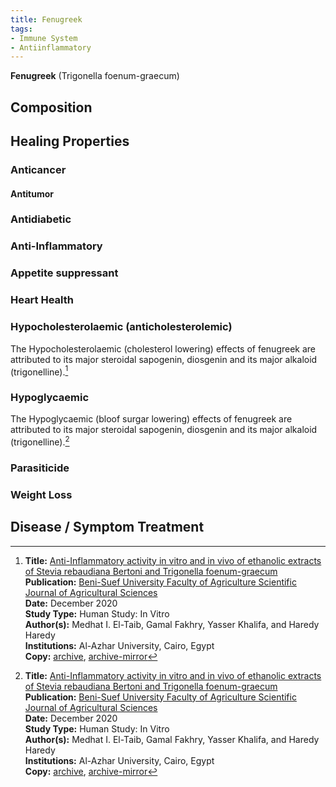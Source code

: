 ```yaml
---
title: Fenugreek
tags:
- Immune System
- Antiinflammatory
---
```

**Fenugreek** (Trigonella foenum-graecum)

## Composition

## Healing Properties

### Anticancer

#### Antitumor

### Antidiabetic

### Anti-Inflammatory

### Appetite suppressant

### Heart Health

### Hypocholesterolaemic (anticholesterolemic)

The Hypocholesterolaemic (cholesterol lowering) effects of fenugreek are attributed to its major steroidal sapogenin, diosgenin and its major alkaloid (trigonelline).[^1]

### Hypoglycaemic 

The Hypoglycaemic (bloof surgar lowering) effects of fenugreek are attributed to its major steroidal sapogenin, diosgenin and its major alkaloid (trigonelline).[^1]

### Parasiticide

### Weight Loss

## Disease / Symptom Treatment

[^1]: **Title:** [Anti-Inflammatory activity in vitro and in vivo of ethanolic extracts of Stevia rebaudiana Bertoni and Trigonella foenum-graecum](https://dx.doi.org/10.21608/sjas.2020.48817.1053)<br>
**Publication:** [Beni-Suef University Faculty of Agriculture Scientific Journal of Agricultural Sciences](https://sjas.journals.ekb.eg/)<br>
**Date:** December 2020<br>
**Study Type:** Human Study: In Vitro<br>
**Author(s):** Medhat I. El-Taib, Gamal Fakhry, Yasser Khalifa, and Haredy Haredy<br>
**Institutions:** Al-Azhar University, Cairo, Egypt<br>
**Copy:** [archive](https://ipfs.io/ipfs/QmV6Gx5ob2ozGBTmbVT7aagT4iBmAjwmegCDsxUaqsQLG1), [archive-mirror](https://cloudflare-ipfs.com/ipfs/QmV6Gx5ob2ozGBTmbVT7aagT4iBmAjwmegCDsxUaqsQLG1)

[^2]: **Title:** [Fenugreek cultivation with emphasis on historical aspects and its uses in traditional medicine and modern pharmaceutical science](https://doi.org/10.2174/1389557520666201127104907)<br>
**Publication:** [Europe PMC](https://europepmc.org/)<br>
**Date:** November 2020<br>
**Study Type:** Review<br>
**Author(s):** Wenli Sun, Mohamad Hesam Shahrajabian, Qi Cheng<br>
**Institutions:** Biotechnology Research Institute, Chinese Academy of Agricultural Sciences, Beijing, China<br>

[^3]: **Title:** []()<br>
**Publication:** []()<br>
**Date:** <br>
**Study Type:** Animal Study, Commentary, Human Study: In Vitro - In Vivo - In Silico, Human: Case Report, Meta Analysis, Review<br>
**Author(s):** <br>
**Institutions:** <br>
**Copy:** [archive](https://ipfs.io/ipfs/), [archive-mirror](https://cloudflare-ipfs.com/ipfs/)